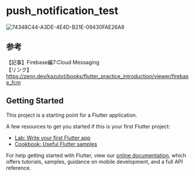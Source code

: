 # push_notification_test

![74348C44-A3DE-4E4D-B21E-09430FAE26A8](https://user-images.githubusercontent.com/73986840/128587409-7bebc8fe-16ce-47d8-b11b-e72c5c4747e2.png)


## 参考
【記事】Firebase編7:Cloud Messaging<br>
【リンク】https://zenn.dev/kazutxt/books/flutter_practice_introduction/viewer/firebase_fcm<br>

## Getting Started

This project is a starting point for a Flutter application.

A few resources to get you started if this is your first Flutter project:

- [Lab: Write your first Flutter app](https://flutter.dev/docs/get-started/codelab)
- [Cookbook: Useful Flutter samples](https://flutter.dev/docs/cookbook)

For help getting started with Flutter, view our
[online documentation](https://flutter.dev/docs), which offers tutorials,
samples, guidance on mobile development, and a full API reference.

